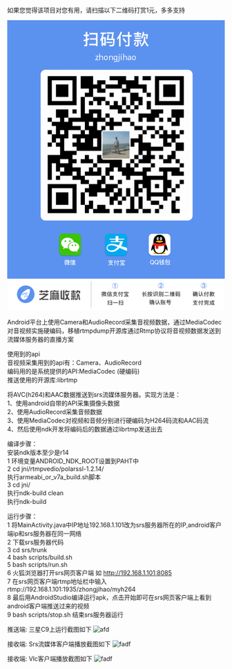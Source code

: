 如果您觉得该项目对您有用，请扫描以下二维码打赏1元，多多支持

![fadf](webwxgetmsgimg.jpeg)


Android平台上使用Camera和AudioRecord采集音视频数据，通过MediaCodec对音视频实施硬编码，移植rtmpdump开源库通过Rtmp协议将音视频数据发送到流媒体服务器的直播方案 

使用到的api \
    音视频采集用到的api有：Camera、AudioRecord \
    编码用的是系统提供的API:MediaCodec (硬编码) \
    推送使用的开源库:librtmp
  
 将AVC(h264)和AAC数据推送到srs流媒体服务器。实现方法是： \
   1、使用android自带的API采集摄像头数据 \
   2、使用AudioRecord采集音频数据 \
   3、使用MediaCodec对视频和音频分别进行硬编码为H264码流和AAC码流 \
   4、然后使用ndk开发将编码后的数据通过librtmp发送出去

编译步骤： \
   安装ndk版本至少是r14 \
   1 环境变量ANDROID_NDK_ROOT设置到PAHT中 \
   2 cd jni/rtmpvedio/polarssl-1.2.14/ \
     执行armeabi_or_v7a_build.sh脚本 \
   3 cd jni/ \
     执行ndk-build clean \
     执行ndk-build

运行步骤：\
   1 将MainActivity.java中IP地址192.168.1.101改为srs服务器所在的IP,android客户端ip和srs服务器在同一网络 \
   2 下载srs服务器代码 \
   3 cd srs/trunk \
   4 bash scripts/build.sh \
   5 bash scripts/run.sh \
   6 火狐浏览器打开srs网页客户端 如 http://192.168.1.101:8085 \
   7 在srs网页客户端rtmp地址栏中输入rtmp://192.168.1.101:1935/zhongjihao/myh264 \
   8 最后用AndroidStudio编译运行apk，点击开始即可在srs网页客户端上看到android客户端推送过来的视频 \
   9 bash scripts/stop.sh 结束srs服务器运行
   
推送端: 三星C9上运行截图如下
![afd](Screenshot_20180503-215842.png)

接收端: Srs流媒体客户端播放截图如下
![fadf](srs_client_player.png)


接收端: Vlc客户端播放截图如下
![fadf](vlc_player.png)
